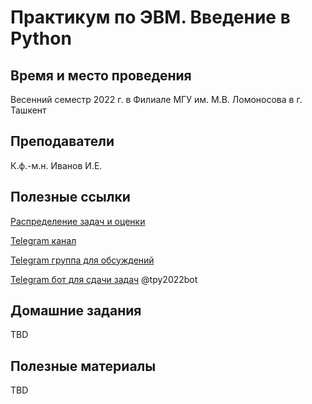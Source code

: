 # Практикум по ЭВМ. Введение в Python

## Время и место проведения
Весенний семестр 2022 г. в Филиале МГУ им. М.В. Ломоносова в г. Ташкент

## Преподаватели
К.ф.-м.н. Иванов И.Е.

## Полезные ссылки
[Распределение задач и оценки](https://docs.google.com/spreadsheets/d/1CTIxRnAYuEg0qtDVhkQ3teILn_ev8cZ7ntDqedh1pcg/edit?usp=sharing)

[Telegram канал](https://t.me/+wCiuba9nTyBmYzIy)

[Telegram группа для обсуждений](https://t.me/+-9VWHNuL6Ms3MDc6)

[Telegram бот для сдачи задач](http://t.me/tpy2022bot) @tpy2022bot

## Домашние задания
TBD

## Полезные материалы
TBD
